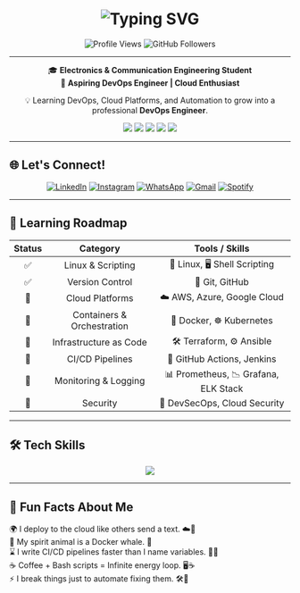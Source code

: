 <h1 align="center"> 
  <img src="https://readme-typing-svg.herokuapp.com?font=Fira+Code&size=28&duration=3000&pause=1000&color=FF6F61&center=true&vCenter=true&width=500&lines=Hi%2C+I'm+Muhammad+Ahmed!+👋;Aspiring+DevOps+Engineer;Cloud+%26+Automation+Enthusiast" alt="Typing SVG" />
</h1>

<p align="center">
  <img src="https://komarev.com/ghpvc/?username=Muhammad-296&style=for-the-badge&color=blueviolet" alt="Profile Views"/>
  <img src="https://img.shields.io/github/followers/Muhammad-296?label=Followers&style=for-the-badge&color=ff69b4" alt="GitHub Followers"/>
</p>

---

<p align="center">
  🎓 <b>Electronics & Communication Engineering Student</b> <br>
  🚀 <b>Aspiring DevOps Engineer | Cloud Enthusiast</b>
</p>

<p align="center">
  💡 Learning DevOps, Cloud Platforms, and Automation to grow into a professional <b>DevOps Engineer</b>.
</p>

<p align="center">
  <!-- Animated Key Badges -->
  <img src="https://img.shields.io/badge/Docker-2496ED?style=for-the-badge&logo=docker&logoColor=white&labelColor=black&color=2496ED"/>
  <img src="https://img.shields.io/badge/Kubernetes-326CE5?style=for-the-badge&logo=kubernetes&logoColor=white&labelColor=black&color=326CE5"/>
  <img src="https://img.shields.io/badge/Terraform-7B42BC?style=for-the-badge&logo=terraform&logoColor=white&labelColor=black&color=7B42BC"/>
  <img src="https://img.shields.io/badge/AWS-FF9900?style=for-the-badge&logo=amazon-aws&logoColor=white&labelColor=black"/>
  <img src="https://img.shields.io/badge/Azure-0089D6?style=for-the-badge&logo=microsoft-azure&logoColor=white&labelColor=black"/>
</p>

---

## 🌐 Let's Connect!  

<div align="center">

[![LinkedIn](https://readmecodegen.vercel.app/api/social-icon?name=linkedin&animation=pulse&size=40&color=0077B5)](https://www.linkedin.com/in/muhammad-abdulhamid/)
[![Instagram](https://readmecodegen.vercel.app/api/social-icon?name=instagram&animation=glow&size=40&color=E4405F)](https://instagram.com/muhammad.ahmed.abdullhamid.29)
[![WhatsApp](https://readmecodegen.vercel.app/api/social-icon?name=whatsapp&animation=shake&size=40&color=25D366)](https://wa.me/201274783955)
[![Gmail](https://readmecodegen.vercel.app/api/social-icon?name=gmail&animation=bounce&size=40&color=D14836)](mailto:muhammad.al.ajami.se@gmail.com)
[![Spotify](https://readmecodegen.vercel.app/api/social-icon?name=spotify&animation=glow&size=40&color=1DB954)](https://open.spotify.com/user/31rnvw4fq3juyp6p3uytu7y2ffbe)

</div>


---

## 🌱 Learning Roadmap  

<div align="center">

| Status | Category                   | Tools / Skills                       |
|:------:|:--------------------------:|:------------------------------------:|
| ✅     | Linux & Scripting          | 🐧 Linux, 🖥️ Shell Scripting          |
| ✅     | Version Control            | 🔧 Git, GitHub                        |
| 🚀     | Cloud Platforms            | ☁️ AWS, Azure, Google Cloud           |
| 🚀     | Containers & Orchestration | 🐳 Docker, ☸️ Kubernetes              |
| 🚀     | Infrastructure as Code     | 🛠️ Terraform, ⚙️ Ansible              |
| 🚀     | CI/CD Pipelines            | 🔄 GitHub Actions, Jenkins            |
| 🎯     | Monitoring & Logging       | 📊 Prometheus, 📉 Grafana, ELK Stack  |
| 🎯     | Security                   | 🔐 DevSecOps, Cloud Security          |

</div>

---

## 🛠️ Tech Skills  

<p align="center">
  <img src="https://skillicons.dev/icons?i=python,c,js,html,css,linux,git,docker,kubernetes,terraform,ansible,jenkins,aws,azure,gcp,prometheus,grafana&theme=light&perline=8" />
</p>

---

## 🎉 Fun Facts About Me  

<p align="center">

🌍 I deploy to the cloud like others send a text. ☁️📡  
🐳 My spirit animal is a Docker whale. 🐋  
⌛ I write CI/CD pipelines faster than I name variables. 🔄🤯  
☕ Coffee + Bash scripts = Infinite energy loop. 🖥️☕  
⚡ I break things just to automate fixing them. 🛠️🤖  

</p>


